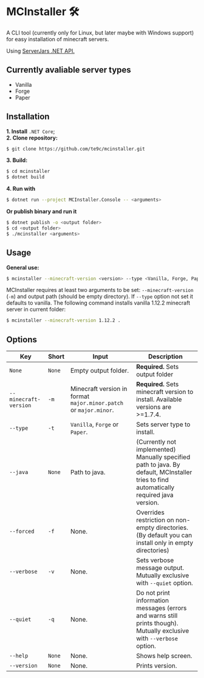 # MCInstaller 🛠️

A CLI tool (currently only for Linux, but later maybe with Windows support) for easy installation of minecraft servers.

Using [ServerJars .NET API.](https://github.com/tekgator/ServerJars)

## Currently avaliable server types
- Vanilla
- Forge
- Paper

## Installation
**1. Install** `.NET Core`;  
**2. Clone repository:**
```bash
$ git clone https://github.com/te9c/mcinstaller.git
```
**3. Build:**
```bash
$ cd mcinstaller
$ dotnet build
```
**4. Run with**
```bash
$ dotnet run --project MCInstaller.Console -- <arguments>
```
**Or publish binary and run it**
```bash
$ dotnet publish -o <output folder>
$ cd <output folder>
$ ./mcinstaller <arguments>
```
## Usage
**General use:**

```bash
$ mcinstaller --minecraft-version <version> --type <Vanilla, Forge, Paper> <output folder>
```

MCInstaller requires at least two arguments to be set: `--minecraft-version` (`-m`) and output path (should be empty directory).
If `--type` option not set it defaults to vanilla.
The following command installs vanilla 1.12.2 minecraft server in current folder:
```bash
$ mcinstaller --minecraft-version 1.12.2 .
```

## Options
| Key                   | Short  | Input                                                             | Description                                                                                                                             |
| --------------------- | ------ | ----------------------------------------------------------------- | --------------------------------------------------------------------------------------------------------------------------------------- |
| `None`                | `None` | Empty output folder.                                              | **Required.** Sets output folder                                                                                                        |
| `--minecraft-version` | `-m`   | Minecraft version in format `major.minor.patch` or `major.minor`. | **Required.** Sets minecraft version to install. Available versions are >=1.7.4.                                                        |
| `--type`              | `-t`   | `Vanilla`, `Forge` or `Paper`.                                    | Sets server type to install.                                                                                                            |
| `--java`              | `None` | Path to java.                                                     | (Currently not implemented) Manually specified path to java. By default, MCInstaller tries to find automatically required java version. |
| `--forced`            | `-f`   | None.                                                             | Overrides restriction on non-empty directories. (By default you can install only in empty directories)                                  |
| `--verbose`           | `-v`   | None.                                                             | Sets verbose message output. Mutually exclusive with `--quiet` option.                                                                  |
| `--quiet`             | `-q`   | None.                                                             | Do not print information messages (errors and warns still prints though). Mutually exclusive with `--verbose` option.                   |
| `--help`              | `None` | None.                                                             | Shows help screen.                                                                                                                      |
| `--version`           | `None` | None.                                                             | Prints version.                                                                                                                         |
